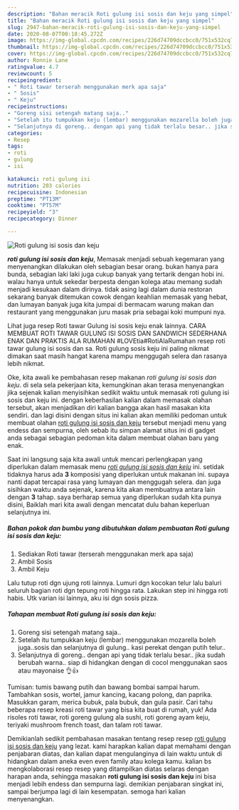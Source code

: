 ```yaml
---
description: "Bahan meracik Roti gulung isi sosis dan keju yang simpel"
title: "Bahan meracik Roti gulung isi sosis dan keju yang simpel"
slug: 2947-bahan-meracik-roti-gulung-isi-sosis-dan-keju-yang-simpel
date: 2020-08-07T00:18:45.272Z
image: https://img-global.cpcdn.com/recipes/226d74709dccbcc0/751x532cq70/roti-gulung-isi-sosis-dan-keju-foto-resep-utama.jpg
thumbnail: https://img-global.cpcdn.com/recipes/226d74709dccbcc0/751x532cq70/roti-gulung-isi-sosis-dan-keju-foto-resep-utama.jpg
cover: https://img-global.cpcdn.com/recipes/226d74709dccbcc0/751x532cq70/roti-gulung-isi-sosis-dan-keju-foto-resep-utama.jpg
author: Ronnie Lane
ratingvalue: 4.7
reviewcount: 5
recipeingredient:
- " Roti tawar terserah menggunakan merk apa saja"
- " Sosis"
- " Keju"
recipeinstructions:
- "Goreng sisi setengah matang saja.."
- "Setelah itu tumpukkan keju (lembar) menggunakan mozarella boleh juga..sosis dan selanjutnya di gulung.. kasi perekat dengan putih telur.."
- "Selanjutnya di goreng.. dengan api yang tidak terlalu besar.. jika sudah berubah warna.. siap di hidangkan dengan di cocol menggunakan saos atau mayonaise 👌👍"
categories:
- Resep
tags:
- roti
- gulung
- isi

katakunci: roti gulung isi 
nutrition: 203 calories
recipecuisine: Indonesian
preptime: "PT13M"
cooktime: "PT57M"
recipeyield: "3"
recipecategory: Dinner

---
```



![Roti gulung isi sosis dan keju](https://img-global.cpcdn.com/recipes/226d74709dccbcc0/751x532cq70/roti-gulung-isi-sosis-dan-keju-foto-resep-utama.jpg)

<b><i>roti gulung isi sosis dan keju</i></b>, Memasak menjadi sebuah kegemaran yang menyenangkan dilakukan oleh sebagian besar orang. bukan hanya para bunda, sebagian laki laki juga cukup banyak yang tertarik dengan hobi ini. walau hanya untuk sekedar berpesta dengan kolega atau memang sudah menjadi kesukaan dalam dirinya. tidak asing lagi dalam dunia restoran sekarang banyak ditemukan cowok dengan keahlian memasak yang hebat, dan lumayan banyak juga kita jumpai di bermacam warung makan dan restaurant yang menggunakan juru masak pria sebagai koki mumpuni nya.

Lihat juga resep Roti tawar Gulung isi sosis keju enak lainnya. CARA MEMBUAT ROTI TAWAR GULUNG ISI SOSIS DAN SANDWICH SEDERHANA ENAK DAN PRAKTIS ALA RUMAHAN #LOVEtia#RotiAlaRumahan resep roti tawar gulung isi sosis dan sa. Roti gulung sosis keju ini paling nikmat dimakan saat masih hangat karena mampu menggugah selera dan rasanya lebih nikmat.

Oke, kita awali ke pembahasan resep makanan <i>roti gulung isi sosis dan keju</i>. di sela sela pekerjaan kita, kemungkinan akan terasa menyenangkan jika sejenak kalian menyisihkan sedikit waktu untuk memasak roti gulung isi sosis dan keju ini. dengan keberhasilan kalian dalam memasak olahan tersebut, akan menjadikan diri kalian bangga akan hasil masakan kita sendiri. dan lagi disini dengan situs ini kalian akan memiliki pedoman untuk membuat olahan <u>roti gulung isi sosis dan keju</u> tersebut menjadi menu yang endess dan sempurna, oleh sebab itu simpan alamat situs ini di gadget anda sebagai sebagian pedoman kita dalam membuat olahan baru yang enak.


Saat ini langsung saja kita awali untuk mencari perlengkapan yang diperlukan dalam memasak menu <u><i>roti gulung isi sosis dan keju</i></u> ini. setidak tidaknya harus ada <b>3</b> komposisi yang diperlukan untuk makanan ini. supaya nanti dapat tercapai rasa yang lumayan dan menggugah selera. dan juga sisihkan waktu anda sejenak, karena kita akan membuatnya antara lain dengan <b>3</b> tahap. saya berharap semua yang diperlukan sudah kita punya disini, Baiklah mari kita awali dengan mencatat dulu bahan keperluan selanjutnya ini.

<!--inarticleads1-->

##### Bahan pokok dan bumbu yang dibutuhkan dalam pembuatan Roti gulung isi sosis dan keju:

1. Sediakan  Roti tawar (terserah menggunakan merk apa saja)
1. Ambil  Sosis
1. Ambil  Keju


Lalu tutup roti dgn ujung roti lainnya. Lumuri dgn kocokan telur lalu baluri seluruh bagian roti dgn tepung roti hingga rata. Lakukan step ini hingga roti habis. Utk varian isi lainnya, aku isi dgn sosis pizza. 

<!--inarticleads2-->

##### Tahapan membuat Roti gulung isi sosis dan keju:

1. Goreng sisi setengah matang saja..
1. Setelah itu tumpukkan keju (lembar) menggunakan mozarella boleh juga..sosis dan selanjutnya di gulung.. kasi perekat dengan putih telur..
1. Selanjutnya di goreng.. dengan api yang tidak terlalu besar.. jika sudah berubah warna.. siap di hidangkan dengan di cocol menggunakan saos atau mayonaise 👌👍


Tumisan: tumis bawang putih dan bawang bombai sampai harum. Tambahkan sosis, wortel, jamur kancing, kacang polong, dan paprika. Masukkan garam, merica bubuk, pala bubuk, dan gula pasir. Cari tahu beberapa resep kreasi roti tawar yang bisa kita buat di rumah, yuk! Ada risoles roti tawar, roti goreng gulung ala sushi, roti goreng ayam keju, teriyaki mushroom french toast, dan talam roti tawar. 

Demikianlah sedikit pembahasan masakan tentang resep resep <u>roti gulung isi sosis dan keju</u> yang lezat. kami harapkan kalian dapat memahami dengan penjabaran diatas, dan kalian dapat mengulanginya di lain waktu untuk di hidangkan dalam aneka even even family atau kolega kamu. kalian bs mengkolaborasi resep resep yang ditampilkan diatas selaras dengan harapan anda, sehingga masakan <b>roti gulung isi sosis dan keju</b> ini bisa menjadi lebih endess dan sempurna lagi. demikian penjabaran singkat ini, sampai berjumpa lagi di lain kesempatan. semoga hari kalian menyenangkan.
